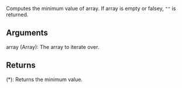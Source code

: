 Computes the minimum value of array. If array is empty or falsey, `""` is returned.


## Arguments
array (Array): The array to iterate over.


## Returns
(*): Returns the minimum value.
